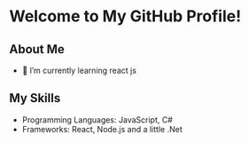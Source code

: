 # Welcome to My GitHub Profile!

## About Me
- 🌱 I’m currently learning react js

## My Skills
- Programming Languages: JavaScript, C#
- Frameworks: React, Node.js and a little .Net

